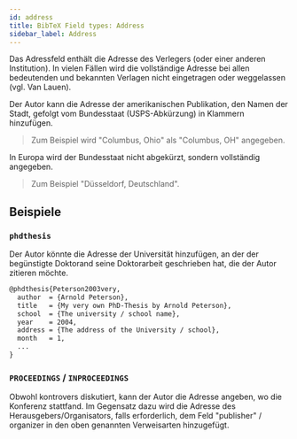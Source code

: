 ```yaml
---
id: address
title: BibTeX Field types: Address
sidebar_label: Address
---
```

Das Adressfeld enthält die Adresse des Verlegers (oder einer anderen Institution).
In vielen Fällen wird die vollständige Adresse bei allen bedeutenden und bekannten Verlagen nicht eingetragen oder weggelassen (vgl. Van Lauen).

Der Autor kann die Adresse der amerikanischen Publikation, den Namen der Stadt, gefolgt vom Bundesstaat (USPS-Abkürzung) in Klammern hinzufügen.

> Zum Beispiel wird "Columbus, Ohio" als "Columbus, OH" angegeben.

In Europa wird der Bundesstaat nicht abgekürzt, sondern vollständig angegeben.

> Zum Beispiel "Düsseldorf, Deutschland".



## Beispiele

### ``phdthesis``

Der Autor könnte die Adresse der Universität hinzufügen, an der der begünstigte Doktorand seine Doktorarbeit geschrieben hat, die der Autor zitieren möchte.


```tex
@phdthesis{Peterson2003very,
  author  = {Arnold Peterson},
  title   = {My very own PhD-Thesis by Arnold Peterson},
  school  = {The university / school name},
  year    = 2004,
  address = {The address of the University / school},
  month   = 1,
  ...
}
```
### ``PROCEEDINGS`` / ``INPROCEEDINGS``

Obwohl kontrovers diskutiert, kann der Autor die Adresse angeben, wo die Konferenz stattfand. Im Gegensatz dazu wird die Adresse des Herausgebers/Organisators, falls erforderlich, dem Feld "publisher" / organizer in den oben genannten Verweisarten hinzugefügt.
